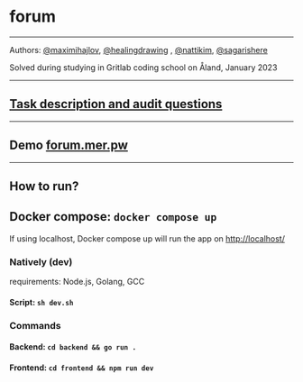 # forum

---

Authors: [@maximihajlov](https://github.com/maximihajlov), [@healingdrawing](https://github.com/healingdrawing)
, [@nattikim](https://github.com/nattikim), [@sagarishere](https://github.com/sagarishere)

Solved during studying in Gritlab coding school on Åland, January 2023

---

## [Task description and audit questions](https://github.com/01-edu/public/tree/master/subjects/forum)

---

## Demo [forum.mer.pw](https://forum.mer.pw/)

---

## How to run?

## Docker compose: `docker compose up`

If using localhost, Docker compose up will run the app on <http://localhost/>

### Natively (dev)

requirements: Node.js, Golang, GCC

#### Script: `sh dev.sh`

### Commands

#### Backend: `cd backend && go run .`

#### Frontend: `cd frontend && npm run dev`
